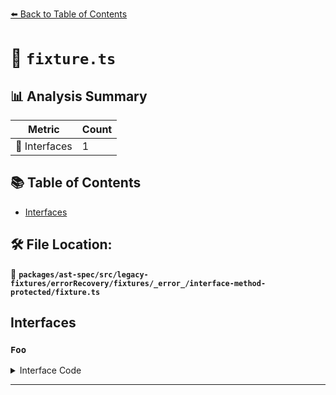 [⬅️ Back to Table of Contents](../../../../../../../../index.md)

# 📄 `fixture.ts`

## 📊 Analysis Summary

| Metric | Count |
|--------|-------|
| 📐 Interfaces | 1 |

## 📚 Table of Contents

- [Interfaces](#interfaces)

## 🛠️ File Location:
📂 **`packages/ast-spec/src/legacy-fixtures/errorRecovery/fixtures/_error_/interface-method-protected/fixture.ts`**

## Interfaces

### `Foo`

<details><summary>Interface Code</summary>

```ts
interface Foo {
  protected g(bar: string): void;
}
```
</details>


---